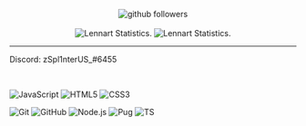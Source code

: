 <p align="center">
    <img src="https://img.shields.io/github/followers/zSpl1nterUS?label=Follow&style=social" alt="github followers" /><br>
    <br>
    <img src="https://github-readme-stats.vercel.app/api?username=zSpl1nterUS&show_icons=true&custom_title=Shaun%20Github%20Stats&theme=gotham" alt="Lennart Statistics." />
    <img src="https://github-readme-stats.vercel.app/api/top-langs/?username=zSpl1nterUS&layout=compact&theme=gotham" alt="Lennart Statistics." />

</p>
<hr>

Discord: zSpl1nterUS_#6455

<br>

![JavaScript](https://img.shields.io/badge/-JavaScript-000000?style=for-the-badge&logo=javascript)
![HTML5](https://img.shields.io/badge/-HTML5-000000?style=for-the-badge&logo=HTML5)
![CSS3](https://img.shields.io/badge/-CSS3-000000?style=for-the-badge&logo=CSS3&logoColor=3799d6)

![Git](https://img.shields.io/badge/-Git-000000?style=for-the-badge&logo=git&logoColor=F05032)
![GitHub](https://img.shields.io/badge/-GitHub-000000?style=for-the-badge&logo=github&logoColor=fff)
![Node.js](https://img.shields.io/badge/-Node.js-000000?style=for-the-badge&logo=node.js&logoColor=339933)
![Pug](https://img.shields.io/badge/-Pug-000000?style=for-the-badge&logo=pug&logoColor=f74b00)
![TS](https://img.shields.io/badge/-ts-000000?style=for-the-badge&logo=typescript&logoColor=00acd7)

